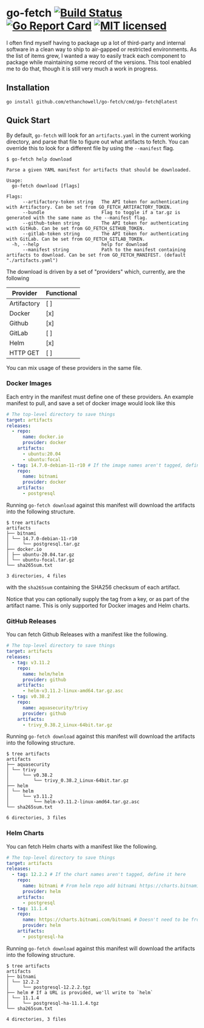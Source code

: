 
# go-fetch [![Build Status][build-stat]][build] [![Go Report Card][report-card-link]][report-card] [![MIT licensed][license]](./LICENSE)

I often find myself having to package up a lot of third-party and internal software in a clean way to ship to air-gapped or restricted environments. As the list of items grew, I wanted a way to easily track each component to package while maintaining some record of the versions. This tool enabled me to do that, though it is still very much a work in progress.

## Installation

```shell
go install github.com/ethanchowell/go-fetch/cmd/go-fetch@latest
```

## Quick Start

By default, `go-fetch` will look for an `artifacts.yaml` in the current working directory, and parse that file to figure out what artifacts to fetch. You can override this to look for a different file by using the `--manifest` flag.

```shell
$ go-fetch help download

Parse a given YAML manifest for artifacts that should be downloaded.

Usage:
  go-fetch download [flags]

Flags:
      --artifactory-token string   The API token for authenticating with Artifactory. Can be set from GO_FETCH_ARTIFACTORY_TOKEN.
      --bundle                     Flag to toggle if a tar.gz is generated with the same name as the --manifest flag.
      --github-token string        The API token for authenticating with GitHub. Can be set from GO_FETCH_GITHUB_TOKEN.
      --gitlab-token string        The API token for authenticating with GitLab. Can be set from GO_FETCH_GITLAB_TOKEN.
  -h, --help                       help for download
      --manifest string            Path to the manifest containing artifacts to download. Can be set from GO_FETCH_MANIFEST. (default "./artifacts.yaml")
```

The download is driven by a set of "providers" which, currently, are the following

| Provider    | Functional |
|-------------|------------|
| Artifactory | [ ]        |
| Docker      | [x]        |
| Github      | [x]        |
| GitLab      | [ ]        |
| Helm        | [x]        |
| HTTP GET    | [ ]        |

You can mix usage of these providers in the same file.

### Docker Images

Each entry in the manifest must define one of these providers. An example manifest to pull, and save a set of docker image would look like this

```yaml
# The top-level directory to save things
target: artifacts
releases:
  - repo:
      name: docker.io
      provider: docker
    artifacts:
      - ubuntu:20.04
      - ubuntu:focal
  - tag: 14.7.0-debian-11-r10 # If the image names aren't tagged, define it here
    repo:
      name: bitnami
      provider: docker
    artifacts:
      - postgresql
```

Running `go-fetch download` against this manifest will download the artifacts into the following structure.

```shell
$ tree artifacts 
artifacts
├── bitnami
│ └── 14.7.0-debian-11-r10
│     └── postgresql.tar.gz
├── docker.io
│ ├── ubuntu-20.04.tar.gz
│ └── ubuntu-focal.tar.gz
└── sha265sum.txt

3 directories, 4 files
```

with the `sha265sum` containing the SHA256 checksum of each artifact.

Notice that you can optionally supply the tag from a key, or as part of the artifact name. This is only supported for Docker images and Helm charts.

### GitHub Releases

You can fetch Github Releases with a manifest like the following.

```yaml
# The top-level directory to save things
target: artifacts
releases:
  - tag: v3.11.2
    repo:
      name: helm/helm
      provider: github
    artifacts:
      - helm-v3.11.2-linux-amd64.tar.gz.asc
  - tag: v0.38.2
    repo:
      name: aquasecurity/trivy
      provider: github
    artifacts:
      - trivy_0.38.2_Linux-64bit.tar.gz
```

Running `go-fetch download` against this manifest will download the artifacts into the following structure.

```shell
$ tree artifacts 
artifacts
├── aquasecurity
│ └── trivy
│     └── v0.38.2
│         └── trivy_0.38.2_Linux-64bit.tar.gz
├── helm
│ └── helm
│     └── v3.11.2
│         └── helm-v3.11.2-linux-amd64.tar.gz.asc
└── sha265sum.txt

6 directories, 3 files
```

### Helm Charts

You can fetch Helm charts with a manifest like the following.

```yaml
# The top-level directory to save things
target: artifacts
releases:
  - tag: 12.2.2 # If the chart names aren't tagged, define it here
    repo:
      name: bitnami # From helm repo add bitnami https://charts.bitnami.com/bitnami 
      provider: helm
    artifacts:
      - postgresql
  - tag: 11.1.4
    repo:
      name: https://charts.bitnami.com/bitnami # Doesn't need to be from `helm repo add`
      provider: helm
    artifacts:
      - postgresql-ha
```

Running `go-fetch download` against this manifest will download the artifacts into the following structure.

```shell
$ tree artifacts 
artifacts
├── bitnami
│ └── 12.2.2
│     └── postgresql-12.2.2.tgz
├── helm # If a URL is provided, we'll write to `helm`
│ └── 11.1.4
│     └── postgresql-ha-11.1.4.tgz
└── sha265sum.txt

4 directories, 3 files
```

[build-stat]: https://github.com/ethanchowell/go-fetch/actions/workflows/go.yml/badge.svg
[build]: https://github.com/ethanchowell/go-fetch/actions/workflows/go.yml
[report-card-link]: https://goreportcard.com/badge/github.com/ethanchowell/go-fetch
[report-card]: https://goreportcard.com/report/github.com/ethanchowell/go-fetch
[license]: https://img.shields.io/badge/license-MIT-blue.svg
